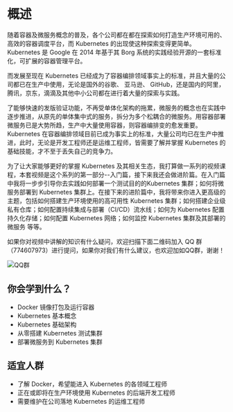 # 概述

随着容器及微服务概念的普及，各个公司都在都在探索如何打造生产环境可用的、高效的容器调度平台，而 Kubernetes 的出现使这种探索变得更简单。Kubernetes 是 Google 在 2014 年基于其 Borg 系统的实践经验开源的一套标准化，可扩展的容器管理平台。

而发展至现在 Kubernetes 已经成为了容器编排领域事实上的标准，并且大量的公司都已在生产中使用，无论是国外的谷歌、 亚马逊、 GitHub，还是国内的阿里，腾讯，京东，滴滴及其他中小公司都在进行着大量的探索与实践。

了能够快速的发版验证功能，不再受单体化架构的拖累，微服务的概念也在实践中逐步推进，从原先的单体集中式的服务，拆分为多个松耦合的微服务。用容器部署微服务已是大势所趋，生产中大量使用容器，则容器编排变的愈发重要。Kubernetes 在容器编排领域目前已成为事实上的标准，大量公司均已在生产中推进，此时，无论是开发工程师还是运维工程师，皆需要了解并掌握 Kubernetes 的基础技能，才不至于丢失自己的竞争力。

为了让大家能够更好的掌握 Kubernetes 及其相关生态，我打算做一系列的视频课程，本套视频是这个系列的第一部分--入门篇，接下来我还会做进阶篇。在入门篇中我将一步步引导你去实践如何部署一个测试目的的Kubernetes 集群；如何将微服务部署到 Kubernetes 集群上。在接下来的进阶篇中，我将带来你进入更高级的主题，包括如何搭建生产环境使用的高可用性 Kubernetes 集群；如何搭建企业级私有仓库；如何配置持续集成与部署（CI/CD）流水线；如何为 Kubernetes 配置持久化存储；如何配置 Kubernetes 网络；如何监控 Kubernetes 集群及其部署的微服务 等等。

如果你对视频中讲解的知识有什么疑问，欢迎扫描下面二维码加入 QQ 群（774607973）进行提问，如果你对我们有什么建议，也欢迎加如QQ群，谢谢！

![QQ群](https://github.com/findsec-cn/k100/raw/master/docs/qq.jpeg)

## 你会学到什么？

- Docker 镜像打包及运行容器
- Kubernetes 基本概念
- Kubernetes 基础架构
- 从零搭建 Kubernetes 测试集群
- 部署微服务到 Kubernetes 集群

## 适宜人群

- 了解 Docker，希望能进入 Kubernetes 的各领域工程师
- 正在或即将在生产环境使用 Kubernetes 的后端开发工程师
- 需要维护在公司落地 Kubernetes 的运维工程师
